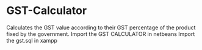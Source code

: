 # GST-Calculator
Calculates the GST value according to their GST percentage of the product fixed by the government.
Import the GST CALCULATOR in netbeans
Import the gst.sql in xampp
